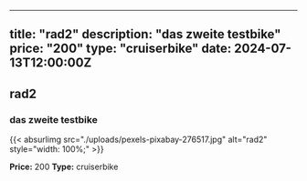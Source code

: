 
---
title: "rad2"
description: "das zweite testbike"
price: "200"
type: "cruiserbike"
date: 2024-07-13T12:00:00Z
---

## rad2

### das zweite testbike

{{< absurlimg src="./uploads/pexels-pixabay-276517.jpg" alt="rad2" style="width: 100%;" >}}

**Price:** 200
**Type:** cruiserbike
